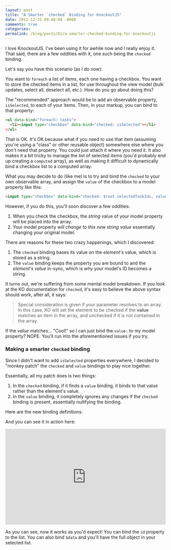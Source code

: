 ```yaml
---
layout: post
title: "A Smarter `checked` Binding for KnockoutJS"
date: 2012-12-31 09:48:04 -0600
comments: true
categories:
permalink: /blog/posts/61/a-smarter-checked-binding-for-knockoutjs
---
```


I love KnockoutJS. I've been using it for awhile now and I really enjoy it. That said, there are a few oddities with it, one such being the `checked` binding.

Let's say you have this scenario (as I do now):

You want to `foreach` a list of items, each one having a checkbox. You want to store the checked items in a list, for use throughout the view model (bulk updates, select all, deselect all, etc.). How do you go about doing this?

The "recommended" approach would be to add an observable property, `isSelected`, to each of your items. Then, in your markup, you can bind to that property:

```html
<ul data-bind="foreach: tasks">
  <li><input type="checkbox" data-bind="checked: isSelected"></li>
</ul>
```

That is OK. It's OK because what if you need to use that item (assuming you're using a "class" or other reusable object) somewhere else where you don't need that property. You could just attach it where you need it. It also makes it a bit tricky to manage the list of selected items (you'd probably end up creating a `computed` array), as well as making it difficult to dynamically bind a checkbox list to a computed array.

What you may decide to do (like me) is to try and bind the `checked` to your own observable array, and assign the `value` of the checkbox to a model property like this:

```html
<input type="checkbox" data-bind="checked: $root.selectedTaskIds, value: id">
```

However, if you do this, you'll soon discover a few oddities:

1. When you check the checkbox, the *string* value of your model property will be placed into the array.
2. Your model property *will change to this new string value* essentially changing your original model.

There are reasons for these two crazy happenings, which I discovered:

1. The `checked` binding bases its value on the *element's* value, which is stored as a string.
2. The `value` binding keeps the property you are bound to and the *element's value* in-sync, which is why your model's ID becomes a string.

It turns out, we're suffering from some mental model breakdown. If you look at the KO documentation for `checked`, it's easy to believe the above syntax should work, after all, it says: 

> Special consideration is given if your parameter resolves to an array. In this case, KO will set the element to be checked if the **value** matches an item in the array, and unchecked if it is not contained in the array.

If the *value* matches... "Cool!" so I can just bind the `value:` to my model property? NOPE. You'll run into the aforementioned issues if you try.

### Making a smarter `checked` binding

Since I didn't want to add `isSelected` properties everywhere, I decided to "monkey patch" the `checked` and `value` bindings to play nice together.

Essentially, all my patch does is two things:

1. In the `checked` binding, if it finds a `value` binding, it binds to that value rather than the element's value.
2. In the `value` binding, it completely ignores any changes if the `checked` binding is present, essentially nullifying the binding.

Here are the new binding definitions:

<script src="https://gist.github.com/4418574.js"></script>

And you can see it in action here:

<iframe style="width: 100%; height: 300px" src="http://jsfiddle.net/kamranayub/G8YZU/embedded/" allowfullscreen="allowfullscreen" frameborder="0"></iframe>

As you can see, now it works as you'd expect! You can bind the `id` property to the list. You can also bind `$data` and you'll have the full object in your selected list.